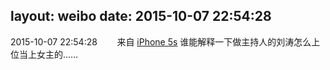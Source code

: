layout: weibo
date: 2015-10-07 22:54:28
---
<meta name="referrer" content="no-referrer" />

2015-10-07 22:54:28  &nbsp;&nbsp;&nbsp;&nbsp;&nbsp;&nbsp; 来自 <a href="sinaweibo://customweibosource" rel="nofollow">iPhone 5s</a>
谁能解释一下做主持人的刘涛怎么上位当上女主的…… ​​​
